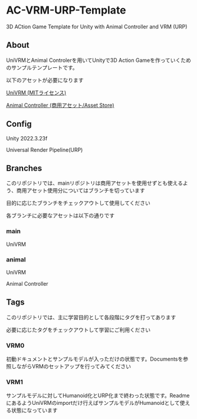 # AC-VRM-URP-Template
3D ACtion Game Template for Unity with Animal Controller and VRM (URP)
## About
UniVRMとAnimal Controlerを用いてUnityで3D Action Gameを作っていくためのサンプルテンプレートです。

以下のアセットが必要になります

[UniVRM (MITライセンス)](https://github.com/vrm-c/UniVRM)

[Animal Controller (商用アセット/Asset Store)](https://assetstore.unity.com/packages/tools/animation/animal-controller-malbers-character-controller-148877)

## Config
Unity 2022.3.23f

Universal Render Pipeline(URP)

## Branches
このリポジトリでは、mainリポジトリは商用アセットを使用せずとも使えるよう、商用アセット使用分についてはブランチを切っています

目的に応じたブランチをチェックアウトして使用してください

各ブランチに必要なアセットは以下の通りです

### main
UniVRM

### animal
UniVRM

Animal Controller


## Tags
このリポジトリでは、主に学習目的として各段階にタグを打ってあります

必要に応じたタグをチェックアウトして学習にご利用ください

### VRM0
初動ドキュメントとサンプルモデルが入っただけの状態です。Documentsを参照しながらVRMのセットアップを行ってみてください

### VRM1
サンプルモデルに対してHumanoid化とURP化まで終わった状態です。ReadmeにあるようUniVRMのimportだけ行えばサンプルモデルがHumanoidとして使える状態になっています